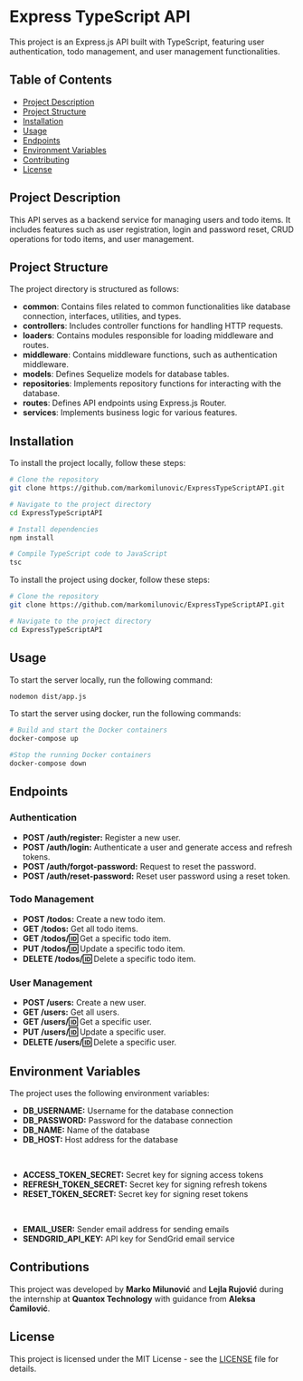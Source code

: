 # Express TypeScript API

This project is an Express.js API built with TypeScript, featuring user authentication, todo management, and user management functionalities.

## Table of Contents

- [Project Description](#project-description)
- [Project Structure](#project-structure)
- [Installation](#installation)
- [Usage](#usage)
- [Endpoints](#endpoints)
- [Environment Variables](#environment-variables)
- [Contributing](#contributing)
- [License](#license)

## Project Description

This API serves as a backend service for managing users and todo items. It includes features such as user registration, login and password reset, CRUD operations for todo items, and user management.

## Project Structure

The project directory is structured as follows:

- **common**: Contains files related to common functionalities like database connection, interfaces, utilities, and types.
- **controllers**: Includes controller functions for handling HTTP requests.
- **loaders**: Contains modules responsible for loading middleware and routes.
- **middleware**: Contains middleware functions, such as authentication middleware.
- **models**: Defines Sequelize models for database tables.
- **repositories**: Implements repository functions for interacting with the database.
- **routes**: Defines API endpoints using Express.js Router.
- **services**: Implements business logic for various features.

## Installation

To install the project locally, follow these steps:

```bash
# Clone the repository
git clone https://github.com/markomilunovic/ExpressTypeScriptAPI.git

# Navigate to the project directory
cd ExpressTypeScriptAPI

# Install dependencies
npm install

# Compile TypeScript code to JavaScript
tsc
```

To install the project using docker, follow these steps:

```bash
# Clone the repository
git clone https://github.com/markomilunovic/ExpressTypeScriptAPI.git

# Navigate to the project directory
cd ExpressTypeScriptAPI
```

## Usage

To start the server locally, run the following command:

```bash
nodemon dist/app.js
```

To start the server using docker, run the following commands:

```bash
# Build and start the Docker containers
docker-compose up

#Stop the running Docker containers
docker-compose down
```

## Endpoints

### Authentication

- **POST /auth/register:** Register a new user.
- **POST /auth/login:** Authenticate a user and generate access and refresh tokens.
- **POST /auth/forgot-password:** Request to reset the password.
- **POST /auth/reset-password:** Reset user password using a reset token.

### Todo Management

- **POST /todos:** Create a new todo item.
- **GET /todos:** Get all todo items.
- **GET /todos/:id:** Get a specific todo item.
- **PUT /todos/:id:** Update a specific todo item.
- **DELETE /todos/:id:** Delete a specific todo item.

### User Management

- **POST /users:** Create a new user.
- **GET /users:** Get all users.
- **GET /users/:id:** Get a specific user.
- **PUT /users/:id:** Update a specific user.
- **DELETE /users/:id:** Delete a specific user.

## Environment Variables

The project uses the following environment variables:

- **DB_USERNAME:** Username for the database connection
- **DB_PASSWORD:** Password for the database connection
- **DB_NAME:** Name of the database
- **DB_HOST:** Host address for the database

<br>

- **ACCESS_TOKEN_SECRET:** Secret key for signing access tokens
- **REFRESH_TOKEN_SECRET:** Secret key for signing refresh tokens
- **RESET_TOKEN_SECRET:** Secret key for signing reset tokens

<br>

- **EMAIL_USER:** Sender email address for sending emails
- **SENDGRID_API_KEY:** API key for SendGrid email service

## Contributions

This project was developed by **Marko Milunović** and **Lejla Rujović** during the internship at **Quantox Technology** with guidance from **Aleksa Ćamilović**.

## License

This project is licensed under the MIT License - see the [LICENSE](LICENSE) file for details.
